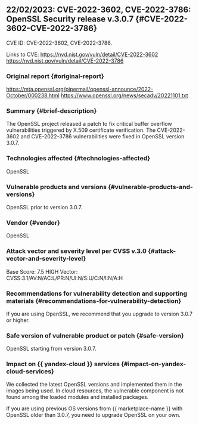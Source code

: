 ## 22/02/2023: CVE-2022-3602, CVE-2022-3786: OpenSSL Security release v.3.0.7 {#CVE-2022-3602-CVE-2022-3786}

CVE ID: CVE-2022-3602, CVE-2022-3786.

Links to CVE:
<https://nvd.nist.gov/vuln/detail/CVE-2022-3602>
<https://nvd.nist.gov/vuln/detail/CVE-2022-3786>

### Original report {#original-report}

<https://mta.openssl.org/pipermail/openssl-announce/2022-October/000238.html>
<https://www.openssl.org/news/secadv/20221101.txt>

### Summary {#brief-description}

The OpenSSL project released a patch to fix critical buffer overflow vulnerabilities triggered by X.509 certificate verification. The CVE-2022-3602 and CVE-2022-3786 vulnerabilities were fixed in OpenSSL version 3.0.7.

### Technologies affected {#technologies-affected}

OpenSSL

### Vulnerable products and versions {#vulnerable-products-and-versions}

OpenSSL prior to version 3.0.7.

### Vendor {#vendor}

OpenSSL

### Attack vector and severity level per CVSS v.3.0 {#attack-vector-and-severity-level}

Base Score: 7.5 HIGH
Vector: CVSS:3.1/AV:N/AC:L/PR:N/UI:N/S:U/C:N/I:N/A:H

### Recommendations for vulnerability detection and supporting materials {#recommendations-for-vulnerability-detection}

If you are using OpenSSL, we recommend that you upgrade to version 3.0.7 or higher.

### Safe version of vulnerable product or patch {#safe-version}

OpenSSL starting from version 3.0.7.

### Impact on {{ yandex-cloud }} services {#impact-on-yandex-cloud-services}

We collected the latest OpenSSL versions and implemented them in the images being used. In cloud resources, the vulnerable component is not found among the loaded modules and installed packages.

If you are using previous OS versions from {{ marketplace-name }} with OpenSSL older than 3.0.7, you need to upgrade OpenSSL on your own.
